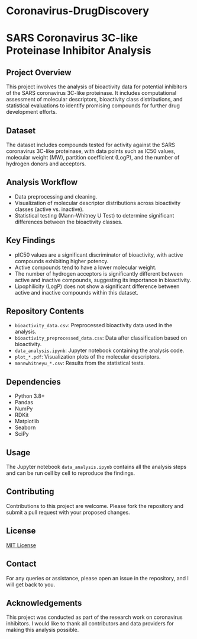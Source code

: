 # Coronavirus-DrugDiscovery


# SARS Coronavirus 3C-like Proteinase Inhibitor Analysis

## Project Overview
This project involves the analysis of bioactivity data for potential inhibitors of the SARS coronavirus 3C-like proteinase. It includes computational assessment of molecular descriptors, bioactivity class distributions, and statistical evaluations to identify promising compounds for further drug development efforts.

## Dataset
The dataset includes compounds tested for activity against the SARS coronavirus 3C-like proteinase, with data points such as IC50 values, molecular weight (MW), partition coefficient (LogP), and the number of hydrogen donors and acceptors.

## Analysis Workflow
- Data preprocessing and cleaning.
- Visualization of molecular descriptor distributions across bioactivity classes (active vs. inactive).
- Statistical testing (Mann-Whitney U Test) to determine significant differences between the bioactivity classes.

## Key Findings
- pIC50 values are a significant discriminator of bioactivity, with active compounds exhibiting higher potency.
- Active compounds tend to have a lower molecular weight.
- The number of hydrogen acceptors is significantly different between active and inactive compounds, suggesting its importance in bioactivity.
- Lipophilicity (LogP) does not show a significant difference between active and inactive compounds within this dataset.

## Repository Contents
- `bioactivity_data.csv`: Preprocessed bioactivity data used in the analysis.
- `bioactivity_preprocessed_data.csv`: Data after classification based on bioactivity.
- `data_analysis.ipynb`: Jupyter notebook containing the analysis code.
- `plot_*.pdf`: Visualization plots of the molecular descriptors.
- `mannwhitneyu_*.csv`: Results from the statistical tests.

## Dependencies
- Python 3.8+
- Pandas
- NumPy
- RDKit
- Matplotlib
- Seaborn
- SciPy

## Usage
The Jupyter notebook `data_analysis.ipynb` contains all the analysis steps and can be run cell by cell to reproduce the findings.

## Contributing
Contributions to this project are welcome. Please fork the repository and submit a pull request with your proposed changes.

## License
[MIT License](LICENSE)

## Contact
For any queries or assistance, please open an issue in the repository, and I will get back to you.

## Acknowledgements
This project was conducted as part of the research work on coronavirus inhibitors. I would like to thank all contributors and data providers for making this analysis possible.

